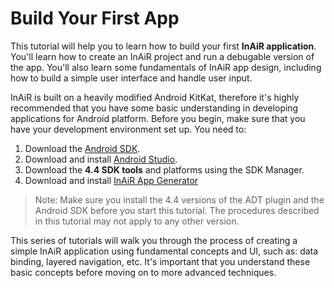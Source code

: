 Build Your First App
====================

This tutorial will help you to learn how to build your first __InAiR application__. You'll learn how to create an InAiR project and run a debugable version of the app. You'll also learn some fundamentals of InAiR app design, including how to build a simple user interface and handle user input.

InAiR is built on a heavily modified Android KitKat, therefore it's highly recommended that you have some basic understanding in developing applications for Android platform. Before you begin, make sure that you have your development environment set up. You need to:

1. Download the [Android SDK](http://developer.android.com/sdk/index.html).
2. Download and install [Android Studio](http://developer.android.com/sdk/installing/studio.html).
3. Download the **4.4 SDK tools** and platforms using the SDK Manager.
4. Download and install [InAiR App Generator](../../Airman.md)

> Note: Make sure you install the 4.4 versions of the ADT plugin and the Android SDK before you start this tutorial. The procedures described in this tutorial may not apply to any other version.

This series of tutorials will walk you through the process of creating a simple InAiR application using fundamental concepts and UI, such as: data binding, layered navigation, etc. It's important that you understand these basic concepts before moving on to more advanced techniques.
